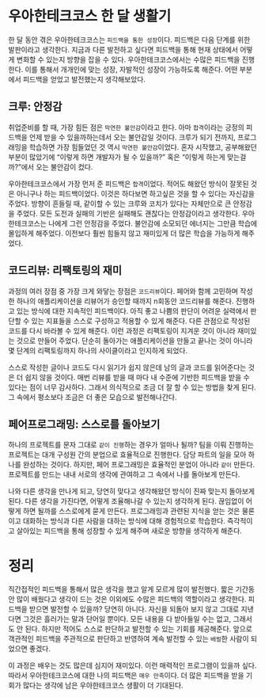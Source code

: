 # 우아한테크코스 한 달 생활기

한 달 동안 겪은 우아한테크코스는 `피드백을 통한 성장`이다. 피드백은 다음 단계를 위한 발판이라고 생각한다. 지금과 다른 발전하고 싶다면 피드백을 통해 현재 상태에서 어떻게 변화할 수 있는지 방향을 잡을 수 있다. 우아한테크코스에서는 수많은 피드백을 진행한다. 이를 통해서 개개인에 맞는 성장, 자발적인 성장이 가능하도록 해준다. 어떤 부분에서 피드백을 얻었고 발전했는지 생각해보았다.

## 크루: 안정감

취업준비를 할 때, 가장 힘든 점은 `막연한 불안감`이라고 한다. 아마 `합격`이라는 긍정의 피드백을 언제 받을 수 있을까하는데서 오는 불안감일 것이다. 크루가 되기 전까지, 프로그래밍을 학습하면 가장 힘들었던 것 역시 `막연한 불안감`이었다. 혼자 시작했고, 공부해왔던 부분이 많았기에 “이렇게 하면 개발자가 될 수 있을까?” 혹은 “이렇게 하는게 맞는걸까?”에서 오는 불안감이 컸다.

우아한테크코스에서 가장 먼저 준 피드백은 `합격`이었다. 적어도 해왔던 방식이 잘못된 것은 아니구나 하는 피드백이었다. 이것은 하다보면 하고싶은 것을 할 수 있다는 자신감을 주었다. 방향이 흔들릴 때, 같이할 수 있는 크루와 코치가 있다는 자체만으로 큰 안정감을 주었다. 모든 도전과 실패의 기반은 실패해도 괜찮다는 안정감이라고 생각한다. 우아한테크코스는 나에게 그런 안정감을 주었다. 불안감에 소모되던 에너지는 그만큼 학습에 몰입하게 해주었다. 이전보다 훨씬 힘들지 않고 재미있게 더 많은 학습을 가능하게 해주었다.

## 코드리뷰: 리팩토링의 재미

과정의 여러 장점 중 가장 크게 와닿는 장점은 `코드리뷰`이다. 페어와 함께 고민하며 작성한 하나의 애플리케이션을 리뷰어가 승인할 때까지 n회동안 코드리뷰를 해준다. 진행하고 있는 방식에 대한 지속적인 피드백이다. 아직 좋고 나쁨의 판단이 어려운 실력에서 판단할 수 있는 지표들을 스스로 구성하고 적용할 수 있게 해준다. 다른 관점으로 작성된 코드를 다시 바라볼 수 있게 해준다. 이런 과정은 리팩토링이 지겨운 것이 아니라 재미있는 것으로 만들어 주었다. 단순히 돌아가는 애플리케이션을 만들고 끝나는 것이 아니라 몇 단계의 리팩토링까지 하나의 사이클이라고 인지하게 되었다.

스스로 작성한 글이나 코드도 다시 읽기가 쉽지 않은데 남의 글과 코드를 읽어준다는 것은 더 쉽지 않을 것이다. 매번 리뷰를 받을 때 마다 내 수준에 기반한 피드백을 받을 수 있다는 점이 너무 감사하다. 그래서 의식적으로 조금 더 잘 할 수 있는 방법을 찾게 된다. 그 속에서 평소보다 조금은 더 좋은 모습으로 발전해나간다.

## 페어프로그래밍: 스스로를 돌아보기

하나의 프로젝트를 문자 그대로 `같이 진행`하는 경우가 얼마나 될까? 팀을 이뤄 진행하는 프로젝트는 대개 구성원 간의 분업으로 효율적으로 진행한다. 담당 파트의 일을 모아 하나를 완성하는 것이다. 하지만, 페어 프로그래밍은 효율적인 분업이 아니라 `같이` 만든다. 프로젝트를 만드는 내내 서로의 생각에 관여하고 그 속에서 나를 돌아보게 만든다.

나와 다른 생각을 만나게 되고, 당연히 맞다고 생각해왔던 방식이 진짜 맞는지 돌아보게 된다. 다른 생각을 가진다면, 어떻게 조율해나갈 수 있는지 생각하게 된다. 끊임없이 어떻게 하면 될까를 스스로에게 묻게 만든다. 프로그래밍과 관련된 지식을 얻는 것은 물론이고 대화하는 방식과 다른 사람을 대하는 방식에 대해 경험적으로 학습한다. 즉각적이고 살아있는 피드백을 통해 성장할 수 있게 해주며 새로운 방향을 생각하게 해준다.

# 정리

직간접적인 피드백을 통해서 많은 생각을 했고 알게 모르게 많이 발전했다. 짧은 기간동안 많이 배웠다고 생각이 드는 것은 이외에도 수많은 피드백의 역할이라고 생각한다. 피드백을 받으면 발전할 수 있을까? 당연히 아니다. 자신을 되돌아 보지 않고 그대로 지낸다면 그것은 흘러가는 말과 단어일 뿐이다. 모든 내용을 다 받아들일 수는 없고, 그래서도 안 된다. 하지만 적어도 스스로 판단하고 발전할 수 있는 기회를 제공해준다. 앞으로 객관적인 피드백을 주관적으로 판단하고 반영하여 계속 발전할 수 있는 `배럴`한 사람이 되었으면 좋겠다.

이 과정은 배우는 것도 많은데 심지어 재미있다. 이런 매력적인 프로그램이 있을까 싶다. 따라서 우아한테크코스에 대한 나의 피드백은 `매우 만족`이다. 더 많은 피드백을 받을 기회가 많다는 생각에 남은 우아한테크코스 생활이 더 기대된다. 
